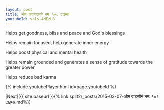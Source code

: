 ```yaml
---
layout: post
title: ओम कृतांतकृत्ये नमः १०८ टाइम्स
youtubeId: vals-4MEzU8
---
```

 
 
Helps get goodness, bliss and peace and God's blessings
 
Helps remain focused, help generate inner energy 
 
Helps boost physical and mental health 
 
Helps remain grounded and generates a sense of gratitude towards the greater power 
 
Helps reduce bad karma
 
 
 
 


{% include youtubePlayer.html id=page.youtubeId %}
 
[Next]({{ site.baseurl }}{% link  split2/_posts/2015-03-07-ओम वाटसीने नमः १०८ टाइम्स.md%})
 

